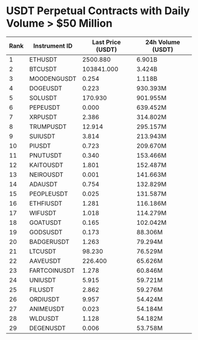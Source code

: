 # USDT Perpetual Contracts with Daily Volume > $50 Million

| Rank | Instrument ID | Last Price (USDT) | 24h Volume (USDT) |
|------|---------------|-------------------|-------------------|
| 1 | ETHUSDT | 2500.880 | 6.901B |
| 2 | BTCUSDT | 103841.000 | 3.424B |
| 3 | MOODENGUSDT | 0.254 | 1.118B |
| 4 | DOGEUSDT | 0.223 | 930.393M |
| 5 | SOLUSDT | 170.930 | 901.955M |
| 6 | PEPEUSDT | 0.000 | 639.452M |
| 7 | XRPUSDT | 2.386 | 314.802M |
| 8 | TRUMPUSDT | 12.914 | 295.157M |
| 9 | SUIUSDT | 3.814 | 213.943M |
| 10 | PIUSDT | 0.723 | 209.670M |
| 11 | PNUTUSDT | 0.340 | 153.466M |
| 12 | KAITOUSDT | 1.801 | 152.487M |
| 13 | NEIROUSDT | 0.001 | 141.663M |
| 14 | ADAUSDT | 0.754 | 132.829M |
| 15 | PEOPLEUSDT | 0.025 | 131.587M |
| 16 | ETHFIUSDT | 1.281 | 116.186M |
| 17 | WIFUSDT | 1.018 | 114.279M |
| 18 | GOATUSDT | 0.165 | 102.042M |
| 19 | GODSUSDT | 0.173 | 88.306M |
| 20 | BADGERUSDT | 1.263 | 79.294M |
| 21 | LTCUSDT | 98.230 | 76.529M |
| 22 | AAVEUSDT | 226.400 | 65.626M |
| 23 | FARTCOINUSDT | 1.278 | 60.846M |
| 24 | UNIUSDT | 5.915 | 59.721M |
| 25 | FILUSDT | 2.862 | 59.276M |
| 26 | ORDIUSDT | 9.957 | 54.424M |
| 27 | ANIMEUSDT | 0.023 | 54.184M |
| 28 | WLDUSDT | 1.128 | 54.182M |
| 29 | DEGENUSDT | 0.006 | 53.758M |
